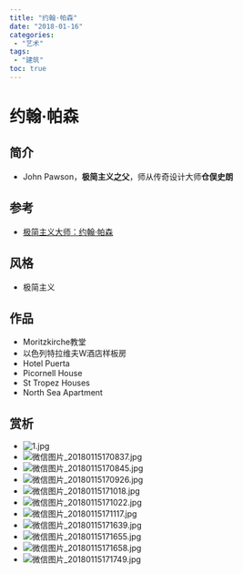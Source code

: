 ```yaml
---
title: "约翰·帕森"
date: "2018-01-16"
categories:
 - "艺术"
tags:
 - "建筑"
toc: true
---
```



# 约翰·帕森
## 简介
- John Pawson，**极简主义之父**，师从传奇设计大师**仓俣史朗**

## 参考
- [极简主义大师：约翰·帕森](http://mp.weixin.qq.com/s/uQTEjBBCqdi5GZG190erYw)

## 风格
- 极简主义

## 作品
- Moritzkirche教堂
- 以色列特拉维夫W酒店样板房
- Hotel Puerta
- Picornell House
- St Tropez Houses
- North Sea Apartment


## 赏析
- ![1.jpg](http://otzm88f21.bkt.clouddn.com/97b3732d-ec47-4b9d-9d42-8e9fca9cdb97.jpg)
- ![微信图片_20180115170837.jpg](http://otzm88f21.bkt.clouddn.com/8d1e5e62-5b89-45f0-92b2-80a76f29ef7c.jpg)
- ![微信图片_20180115170845.jpg](http://otzm88f21.bkt.clouddn.com/47e0bab8-c543-47e2-9937-88bf54c53d87.jpg)
- ![微信图片_20180115170926.jpg](http://otzm88f21.bkt.clouddn.com/54dfd081-0a9c-47a0-aae3-a3d7aa0b0588.jpg)
- ![微信图片_20180115171018.jpg](http://otzm88f21.bkt.clouddn.com/e35211d0-2069-40cc-ac62-19d297fda49f.jpg)
- ![微信图片_20180115171022.jpg](http://otzm88f21.bkt.clouddn.com/32011373-730a-4797-8da3-d0c78cadaeca.jpg)
- ![微信图片_20180115171117.jpg](http://otzm88f21.bkt.clouddn.com/d4c24a0e-fc3d-4036-95d8-98dcc4644c5e.jpg)
- ![微信图片_20180115171639.jpg](http://otzm88f21.bkt.clouddn.com/6e837677-c566-4387-be34-6d96d52b569e.jpg)
- ![微信图片_20180115171655.jpg](http://otzm88f21.bkt.clouddn.com/2d440933-57c0-46cc-9f35-b62d16aababa.jpg)
- ![微信图片_20180115171658.jpg](http://otzm88f21.bkt.clouddn.com/bbf407fe-8a4a-4893-8f7e-cc8d384a69b6.jpg)
- ![微信图片_20180115171749.jpg](http://otzm88f21.bkt.clouddn.com/5a23c295-d639-4f98-88ef-0a6350fd6253.jpg)